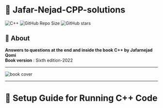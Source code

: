 # 🚀 Jafar-Nejad-CPP-solutions  

![C++](https://img.shields.io/badge/C++-00599C?style=flat&logo=c%2B%2B&logoColor=white)
![GitHub Repo Size](https://img.shields.io/github/repo-size/pedram-farrokhi/Jafar-Nejad-CPP-solutions)
![GitHub stars](https://img.shields.io/github/stars/pedram-farrokhi/Jafar-Nejad-CPP-solutions)

<h2 style="border-bottom: none !important;">📖 About</h2> 

**Answers to questions at the end and inside the book C++ by Jafarnejad Qomi**     
**Book version** : Sixth edition-2022  
***
![book cover](https://github.com/user-attachments/assets/49310247-fc44-4daa-947e-67f21ec19150)
***
# 🧰 Setup Guide for Running C++ Code




